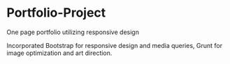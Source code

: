 # Portfolio-Project
One page portfolio utilizing responsive design

Incorporated Bootstrap for responsive design and media queries, Grunt for image optimization and art direction.
